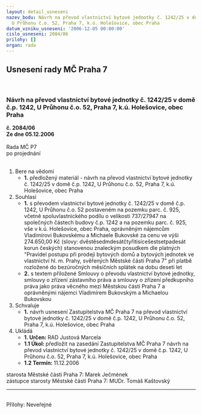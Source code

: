 ```yaml
---
layout: detail_usneseni
nazev_bodu: Návrh na převod vlastnictví bytové jednotky č. 1242/25 v domě č.p. 1242,
  U Průhonu č.o. 52, Praha 7, k.ú. Holešovice, obec Praha
datum_vzniku_usneseni: '2006-12-05 00:00:00'
cislo_usneseni: 2084/06
prilohy: []
organ: rada
---
```

<div id="ucUsn_pList" class="usn">
	<span><h2>Usnesení rady MČ Praha 7 </h2>
<br></span><div class="standBody">
<span><h3>Návrh na převod vlastnictví bytové jednotky č. 1242/25 v domě č.p. 1242, U Průhonu č.o. 52, Praha 7, k.ú. Holešovice, obec Praha</h3></span><div class="center">
		<strong>č. 2084/06</strong><br>
	</div>
<div class="center">
		<strong>Ze dne 05.12.2006</strong><br><br>
	</div>Rada MČ P7<br> po projednání<br><br><ol>
<li>Bere na vědomí<ul><li>
<strong>1.</strong> předložený materiál - návrh na převod vlastnictví bytové jednotky č. 1242/25 v domě č.p. 1242, U Průhonu č.o. 52, Praha 7, k.ú. Holešovice, obec Praha</li></ul>
</li>
<li>Souhlasí<ul>
<li>
<strong>1.</strong> s převodem vlastnictví bytové jednotky č. 1242/25 v domě č.p. 1242, U Průhonu č.o. 52 postaveném na pozemku parc. č. 925, včetně spoluvlastnického podílu o velikosti 737/27947 na společných částech budovy č.p. 1242 a na pozemku parc. č. 925, vše v k.ú. Holešovice, obec Praha, oprávněným nájemcům Vladimírovi Bukovskému a Michaele Bukovské za cenu ve výši 274.650,00 Kč (slovy: dvěstěsedmdesátčtyřitisícešestsetpadesát korun českých) stanovenou znaleckým posudkem dle platných "Pravidel postupu při prodeji bytových domů a bytových jednotek ve vlastnictví hl. m. Prahy, svěřených Městské části Praha 7" při platbě rozložené do bezúročných měsíčních splátek na dobu deseti let</li>
<li>
<strong>2.</strong> s textem přiložené Smlouvy o převodu vlastnictví bytové jednotky, smlouvy o zřízení zástavního práva a smlouvy o zřízení předkupního práva jako práva věcného mezi Městskou částí Praha 7 a oprávněnými nájemci Vladimírem Bukovským a Michaelou Bukovskou</li>
</ul>
</li>
<li>Schvaluje<ul><li>
<strong>1.</strong> návrh usnesení Zastupitelstva MČ Praha 7 na převod vlastnictví bytové jednotky č. 1242/25 v domě č.p. 1242, U Průhonu č.o. 52, Praha 7, k.ú. Holešovice, obec Praha  </li></ul>
</li>
<li>Ukládá<ul>
<li>
<strong>1. Určen: </strong>RAD Justová Marcela</li>
<li>
<strong>1.1 Úkol: </strong>předložit na zasedání Zastupitelstva MČ Praha 7 návrh na převod vlastnictví bytové jednotky č. 1242/25 v domě č.p. 1242, U Průhonu č.o. 52, Praha 7, k.ú. Holešovice, obec Praha</li>
<li>
<strong>1.2 Termín: </strong>11.12.2006</li>
</ul>
</li>
</ol>starosta Městské části Praha 7: Marek Ječmének<br>zástupce starosty Městské části Praha 7: MUDr. Tomáš Kaštovský <hr>
<br>Přílohy: Neveřejné</div>
</div>